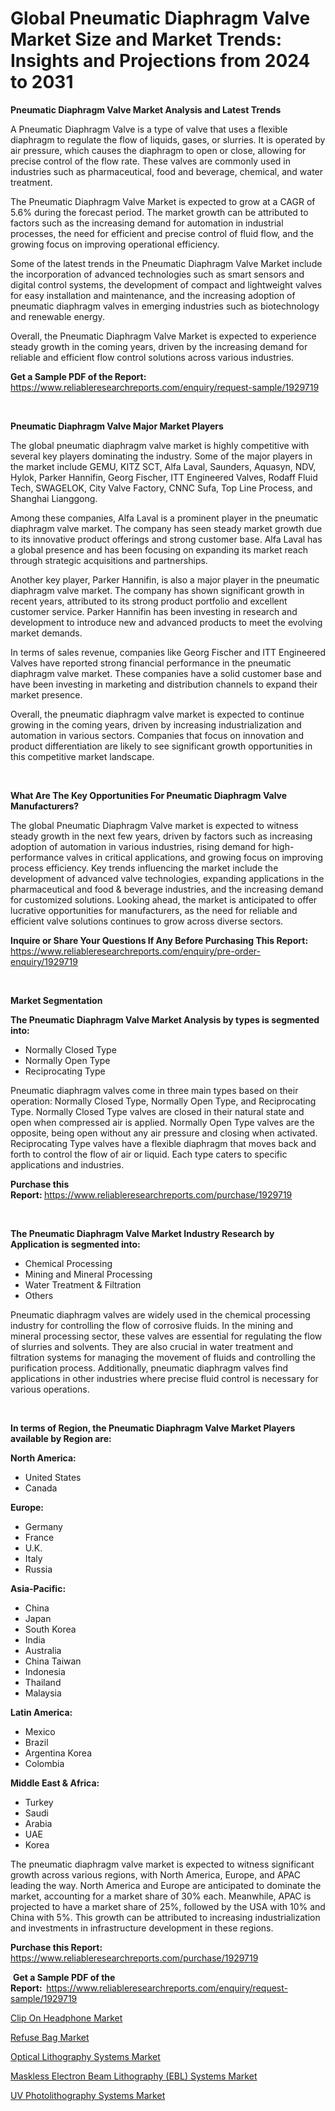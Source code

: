 <p><h1>Global Pneumatic Diaphragm Valve Market Size and Market Trends: Insights and Projections from 2024 to 2031</h1></p><p><strong>Pneumatic Diaphragm Valve Market Analysis and Latest Trends</strong></p>
<p><p>A Pneumatic Diaphragm Valve is a type of valve that uses a flexible diaphragm to regulate the flow of liquids, gases, or slurries. It is operated by air pressure, which causes the diaphragm to open or close, allowing for precise control of the flow rate. These valves are commonly used in industries such as pharmaceutical, food and beverage, chemical, and water treatment.</p><p>The Pneumatic Diaphragm Valve Market is expected to grow at a CAGR of 5.6% during the forecast period. The market growth can be attributed to factors such as the increasing demand for automation in industrial processes, the need for efficient and precise control of fluid flow, and the growing focus on improving operational efficiency.</p><p>Some of the latest trends in the Pneumatic Diaphragm Valve Market include the incorporation of advanced technologies such as smart sensors and digital control systems, the development of compact and lightweight valves for easy installation and maintenance, and the increasing adoption of pneumatic diaphragm valves in emerging industries such as biotechnology and renewable energy.</p><p>Overall, the Pneumatic Diaphragm Valve Market is expected to experience steady growth in the coming years, driven by the increasing demand for reliable and efficient flow control solutions across various industries.</p></p>
<p><strong>Get a Sample PDF of the Report:&nbsp;</strong> <a href="https://www.reliableresearchreports.com/enquiry/request-sample/1929719">https://www.reliableresearchreports.com/enquiry/request-sample/1929719</a></p>
<p>&nbsp;</p>
<p><strong>Pneumatic Diaphragm Valve Major Market Players</strong></p>
<p><p>The global pneumatic diaphragm valve market is highly competitive with several key players dominating the industry. Some of the major players in the market include GEMU, KITZ SCT, Alfa Laval, Saunders, Aquasyn, NDV, Hylok, Parker Hannifin, Georg Fischer, ITT Engineered Valves, Rodaff Fluid Tech, SWAGELOK, City Valve Factory, CNNC Sufa, Top Line Process, and Shanghai Lianggong.</p><p>Among these companies, Alfa Laval is a prominent player in the pneumatic diaphragm valve market. The company has seen steady market growth due to its innovative product offerings and strong customer base. Alfa Laval has a global presence and has been focusing on expanding its market reach through strategic acquisitions and partnerships.</p><p>Another key player, Parker Hannifin, is also a major player in the pneumatic diaphragm valve market. The company has shown significant growth in recent years, attributed to its strong product portfolio and excellent customer service. Parker Hannifin has been investing in research and development to introduce new and advanced products to meet the evolving market demands.</p><p>In terms of sales revenue, companies like Georg Fischer and ITT Engineered Valves have reported strong financial performance in the pneumatic diaphragm valve market. These companies have a solid customer base and have been investing in marketing and distribution channels to expand their market presence.</p><p>Overall, the pneumatic diaphragm valve market is expected to continue growing in the coming years, driven by increasing industrialization and automation in various sectors. Companies that focus on innovation and product differentiation are likely to see significant growth opportunities in this competitive market landscape.</p></p>
<p>&nbsp;</p>
<p><strong>What Are The Key Opportunities For Pneumatic Diaphragm Valve Manufacturers?</strong></p>
<p><p>The global Pneumatic Diaphragm Valve market is expected to witness steady growth in the next few years, driven by factors such as increasing adoption of automation in various industries, rising demand for high-performance valves in critical applications, and growing focus on improving process efficiency. Key trends influencing the market include the development of advanced valve technologies, expanding applications in the pharmaceutical and food & beverage industries, and the increasing demand for customized solutions. Looking ahead, the market is anticipated to offer lucrative opportunities for manufacturers, as the need for reliable and efficient valve solutions continues to grow across diverse sectors.</p></p>
<p><strong>Inquire or Share Your Questions If Any Before Purchasing This Report:</strong> <a href="https://www.reliableresearchreports.com/enquiry/pre-order-enquiry/1929719">https://www.reliableresearchreports.com/enquiry/pre-order-enquiry/1929719</a></p>
<p>&nbsp;</p>
<p><strong>Market Segmentation</strong></p>
<p><strong>The Pneumatic Diaphragm Valve Market Analysis by types is segmented into:</strong></p>
<p><ul><li>Normally Closed Type</li><li>Normally Open Type</li><li>Reciprocating Type</li></ul></p>
<p><p>Pneumatic diaphragm valves come in three main types based on their operation: Normally Closed Type, Normally Open Type, and Reciprocating Type. Normally Closed Type valves are closed in their natural state and open when compressed air is applied. Normally Open Type valves are the opposite, being open without any air pressure and closing when activated. Reciprocating Type valves have a flexible diaphragm that moves back and forth to control the flow of air or liquid. Each type caters to specific applications and industries.</p></p>
<p><strong>Purchase this Report:&nbsp;</strong><a href="https://www.reliableresearchreports.com/purchase/1929719">https://www.reliableresearchreports.com/purchase/1929719</a></p>
<p>&nbsp;</p>
<p><strong>The Pneumatic Diaphragm Valve Market Industry Research by Application is segmented into:</strong></p>
<p><ul><li>Chemical Processing</li><li>Mining and Mineral Processing</li><li>Water Treatment & Filtration</li><li>Others</li></ul></p>
<p><p>Pneumatic diaphragm valves are widely used in the chemical processing industry for controlling the flow of corrosive fluids. In the mining and mineral processing sector, these valves are essential for regulating the flow of slurries and solvents. They are also crucial in water treatment and filtration systems for managing the movement of fluids and controlling the purification process. Additionally, pneumatic diaphragm valves find applications in other industries where precise fluid control is necessary for various operations.</p></p>
<p>&nbsp;</p>
<p><strong>In terms of Region, the Pneumatic Diaphragm Valve Market Players available by Region are:</strong></p>
<p>
    <p> <strong> North America: </strong>
        <ul>
            <li>United States</li>
            <li>Canada</li>
        </ul>
        </p> 
    <p> <strong> Europe: </strong>
        <ul>
            <li>Germany</li>
            <li>France</li>
            <li>U.K.</li>
            <li>Italy</li>
            <li>Russia</li>
        </ul>
        </p> 
    <p> <strong> Asia-Pacific: </strong>
        <ul>
            <li>China</li>
            <li>Japan</li>
            <li>South Korea</li>
            <li>India</li>
            <li>Australia</li>
            <li>China Taiwan</li>
            <li>Indonesia</li>
            <li>Thailand</li>
            <li>Malaysia</li>
        </ul>
        </p> 
    <p> <strong> Latin America: </strong>
        <ul>
            <li>Mexico</li>
            <li>Brazil</li>
            <li>Argentina Korea</li>
            <li>Colombia</li>
        </ul>
        </p> 
    <p> <strong> Middle East & Africa: </strong>
        <ul>
            <li>Turkey</li>
            <li>Saudi</li>
            <li>Arabia</li>
            <li>UAE</li>
            <li>Korea</li>
        </ul>
    </p>
    </p>
<p><p>The pneumatic diaphragm valve market is expected to witness significant growth across various regions, with North America, Europe, and APAC leading the way. North America and Europe are anticipated to dominate the market, accounting for a market share of 30% each. Meanwhile, APAC is projected to have a market share of 25%, followed by the USA with 10% and China with 5%. This growth can be attributed to increasing industrialization and investments in infrastructure development in these regions.</p></p>
<p><strong>Purchase this Report: </strong><a href="https://www.reliableresearchreports.com/purchase/1929719">https://www.reliableresearchreports.com/purchase/1929719</a></p>
<p>&nbsp;<strong>Get a Sample PDF of the Report:&nbsp;&nbsp;</strong><a href="https://www.reliableresearchreports.com/enquiry/request-sample/1929719">https://www.reliableresearchreports.com/enquiry/request-sample/1929719</a></p>
<p><strong></strong></p>
<p><p><a href="https://view.publitas.com/reportprime-1/decoding-the-clip-on-headphone-market-a-deep-dive-into-the-latest-market-trends-market-segmentation-and-competitive-analysis/">Clip On Headphone Market</a></p><p><a href="https://view.publitas.com/reportprime-1/refuse-bag-market-a-comprehensive-report-of-its-market-share-growth-trends-2024-2031/">Refuse Bag Market</a></p><p><a href="https://automatic-knee-4c7.notion.site/Insights-into-Optical-Lithography-Systems-Market-Size-Analysing-Market-Share-Trends-and-Growth-fr-389860c5ff39449a8df997f47992190e">Optical Lithography Systems Market</a></p><p><a href="https://sulfuric-clavicle-d39.notion.site/Maskless-Electron-Beam-Lithography-EBL-Systems-Market-Growth-Market-Trends-COVID-19-Impact-and--c2b6ceb8326a40669efc7c7d1cff12ba">Maskless Electron Beam Lithography (EBL) Systems Market</a></p><p><a href="https://sulfuric-clavicle-d39.notion.site/UV-Photolithography-Systems-Market-Share-Market-New-Trends-Analysis-Report-By-Type-By-Application-df98f2107e4a45008f59473863a8929b">UV Photolithography Systems Market</a></p></p>